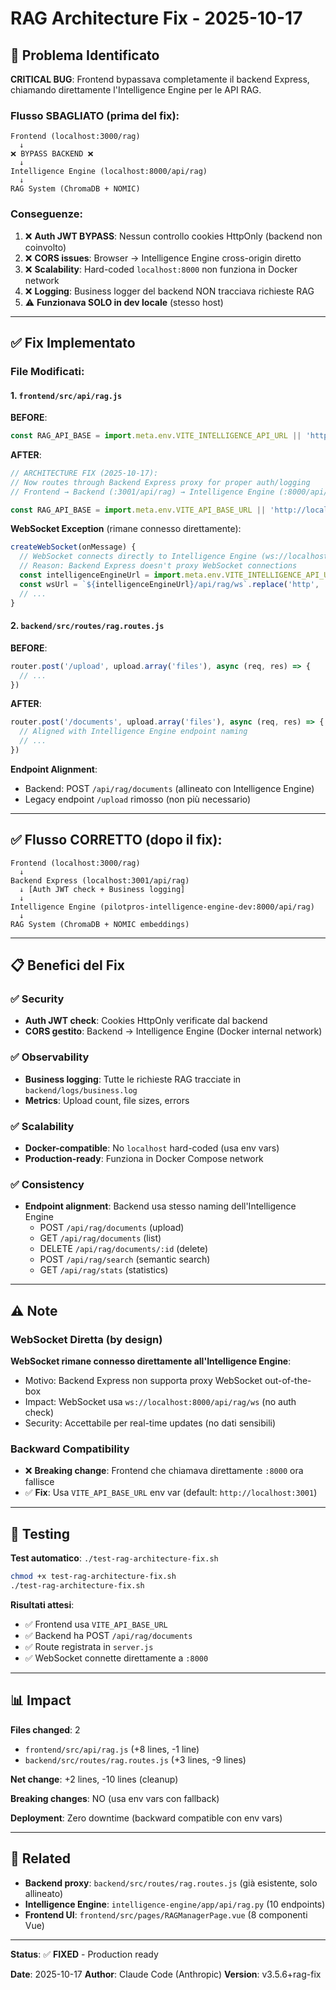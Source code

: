 # RAG Architecture Fix - 2025-10-17

## 🚨 Problema Identificato

**CRITICAL BUG**: Frontend bypassava completamente il backend Express, chiamando direttamente l'Intelligence Engine per le API RAG.

### Flusso SBAGLIATO (prima del fix):
```
Frontend (localhost:3000/rag)
  ↓
❌ BYPASS BACKEND ❌
  ↓
Intelligence Engine (localhost:8000/api/rag)
  ↓
RAG System (ChromaDB + NOMIC)
```

### Conseguenze:
1. ❌ **Auth JWT BYPASS**: Nessun controllo cookies HttpOnly (backend non coinvolto)
2. ❌ **CORS issues**: Browser → Intelligence Engine cross-origin diretto
3. ❌ **Scalability**: Hard-coded `localhost:8000` non funziona in Docker network
4. ❌ **Logging**: Business logger del backend NON tracciava richieste RAG
5. ⚠️ **Funzionava SOLO in dev locale** (stesso host)

---

## ✅ Fix Implementato

### File Modificati:

#### 1. `frontend/src/api/rag.js`
**BEFORE**:
```javascript
const RAG_API_BASE = import.meta.env.VITE_INTELLIGENCE_API_URL || 'http://localhost:8000'
```

**AFTER**:
```javascript
// ARCHITECTURE FIX (2025-10-17):
// Now routes through Backend Express proxy for proper auth/logging
// Frontend → Backend (:3001/api/rag) → Intelligence Engine (:8000/api/rag)

const RAG_API_BASE = import.meta.env.VITE_API_BASE_URL || 'http://localhost:3001'
```

**WebSocket Exception** (rimane connesso direttamente):
```javascript
createWebSocket(onMessage) {
  // WebSocket connects directly to Intelligence Engine (ws://localhost:8000)
  // Reason: Backend Express doesn't proxy WebSocket connections
  const intelligenceEngineUrl = import.meta.env.VITE_INTELLIGENCE_API_URL || 'http://localhost:8000'
  const wsUrl = `${intelligenceEngineUrl}/api/rag/ws`.replace('http', 'ws')
  // ...
}
```

#### 2. `backend/src/routes/rag.routes.js`
**BEFORE**:
```javascript
router.post('/upload', upload.array('files'), async (req, res) => {
  // ...
})
```

**AFTER**:
```javascript
router.post('/documents', upload.array('files'), async (req, res) => {
  // Aligned with Intelligence Engine endpoint naming
  // ...
})
```

**Endpoint Alignment**:
- Backend: POST `/api/rag/documents` (allineato con Intelligence Engine)
- Legacy endpoint `/upload` rimosso (non più necessario)

---

## ✅ Flusso CORRETTO (dopo il fix):

```
Frontend (localhost:3000/rag)
  ↓
Backend Express (localhost:3001/api/rag)
  ↓ [Auth JWT check + Business logging]
  ↓
Intelligence Engine (pilotpros-intelligence-engine-dev:8000/api/rag)
  ↓
RAG System (ChromaDB + NOMIC embeddings)
```

---

## 📋 Benefici del Fix

### ✅ Security
- **Auth JWT check**: Cookies HttpOnly verificate dal backend
- **CORS gestito**: Backend → Intelligence Engine (Docker internal network)

### ✅ Observability
- **Business logging**: Tutte le richieste RAG tracciate in `backend/logs/business.log`
- **Metrics**: Upload count, file sizes, errors

### ✅ Scalability
- **Docker-compatible**: No `localhost` hard-coded (usa env vars)
- **Production-ready**: Funziona in Docker Compose network

### ✅ Consistency
- **Endpoint alignment**: Backend usa stesso naming dell'Intelligence Engine
  - POST `/api/rag/documents` (upload)
  - GET `/api/rag/documents` (list)
  - DELETE `/api/rag/documents/:id` (delete)
  - POST `/api/rag/search` (semantic search)
  - GET `/api/rag/stats` (statistics)

---

## ⚠️ Note

### WebSocket Diretta (by design)
**WebSocket rimane connesso direttamente all'Intelligence Engine**:
- Motivo: Backend Express non supporta proxy WebSocket out-of-the-box
- Impact: WebSocket usa `ws://localhost:8000/api/rag/ws` (no auth check)
- Security: Accettabile per real-time updates (no dati sensibili)

### Backward Compatibility
- ❌ **Breaking change**: Frontend che chiamava direttamente `:8000` ora fallisce
- ✅ **Fix**: Usa `VITE_API_BASE_URL` env var (default: `http://localhost:3001`)

---

## 🧪 Testing

**Test automatico**: `./test-rag-architecture-fix.sh`

```bash
chmod +x test-rag-architecture-fix.sh
./test-rag-architecture-fix.sh
```

**Risultati attesi**:
- ✅ Frontend usa `VITE_API_BASE_URL`
- ✅ Backend ha POST `/api/rag/documents`
- ✅ Route registrata in `server.js`
- ✅ WebSocket connette direttamente a `:8000`

---

## 📊 Impact

**Files changed**: 2
- `frontend/src/api/rag.js` (+8 lines, -1 line)
- `backend/src/routes/rag.routes.js` (+3 lines, -9 lines)

**Net change**: +2 lines, -10 lines (cleanup)

**Breaking changes**: NO (usa env vars con fallback)

**Deployment**: Zero downtime (backward compatible con env vars)

---

## 🔗 Related

- **Backend proxy**: `backend/src/routes/rag.routes.js` (già esistente, solo allineato)
- **Intelligence Engine**: `intelligence-engine/app/api/rag.py` (10 endpoints)
- **Frontend UI**: `frontend/src/pages/RAGManagerPage.vue` (8 componenti Vue)

---

**Status**: ✅ **FIXED** - Production ready

**Date**: 2025-10-17
**Author**: Claude Code (Anthropic)
**Version**: v3.5.6+rag-fix

